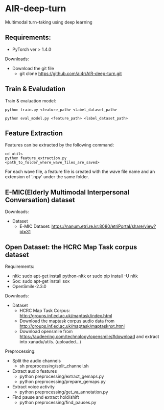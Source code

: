 # AIR-deep-turn
Multimodal turn-taking using deep learning

## Requirements:
- PyTorch ver > 1.4.0

Downloads:
- Download the git file
  - git clone https://github.com/ai4r/AIR-deep-turn.git

## Train & Evaludation
Train & evaluation model:

  ```
  python train.py <feature_path> <label_dataset_path>
  ```

  ```
  python eval_model.py <feature_path> <label_dataset_path>
  ```

## Feature Extraction
Features can be extracted by the following command:

  ```
  cd utils
  python feature_extraction.py <path_to_folder_where_wave_files_are_saved>
  ```

For each wave file, a feature file is created with the wave file name and an extension of '.npy' under the same folder.

## E-MIC(Elderly Multimodal Interpersonal Conversation) dataset

Downloads:
- Dataset
  - E-MIC Dataset: https://nanum.etri.re.kr:8080/etriPortal/share/view?id=31

## Open Dataset: the HCRC Map Task corpus dataset
Requirements:
- nltk: sudo apt-get install python-nltk or sudo pip install -U nltk
- Sox: sudo apt-get install sox
- OpenSmile-2.3.0

Downloads:
- Dataset
  - HCRC Map Task Corpus: http://groups.inf.ed.ac.uk/maptask/index.html
  - Download the maptask corpus audio data from http://groups.inf.ed.ac.uk/maptask/maptasknxt.html
  - Download opensmile from https://audeering.com/technology/opensmile/#download and extract into xanadu/utils. (uploaded...)

Preprocessing:
- Split the audio channels
  - sh preprocessing/split_channel.sh
- Extract audio features
  -  python preprocessing/extract_gemaps.py
  -  python preprocessing/prepare_gemaps.py
- Extract voice activity
  -  python preprocessing/get_va_annotation.py
- Find pause and extract hold/shift
  -  python preprocessing/find_pauses.py

